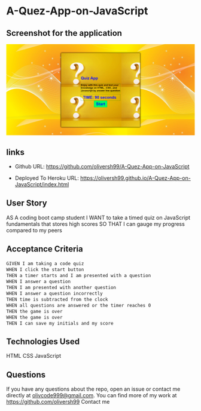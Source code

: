 # A-Quez-App-on-JavaScript

## Screenshot for the application

![Screenshot](pictures\Screenshot.png)

## links
- Github URL: https://github.com/oliversh99/A-Quez-App-on-JavaScript

- Deployed To Heroku URL: https://oliversh99.github.io/A-Quez-App-on-JavaScript/index.html


## User Story

AS A coding boot camp student
I WANT to take a timed quiz on JavaScript fundamentals that stores high scores
SO THAT I can gauge my progress compared to my peers


## Acceptance Criteria

```
GIVEN I am taking a code quiz
WHEN I click the start button
THEN a timer starts and I am presented with a question
WHEN I answer a question
THEN I am presented with another question
WHEN I answer a question incorrectly
THEN time is subtracted from the clock
WHEN all questions are answered or the timer reaches 0
THEN the game is over
WHEN the game is over
THEN I can save my initials and my score
```

## Technologies Used
HTML
CSS
JavaScript

## Questions
If you have any questions about the repo, open an issue or contact me directly at olivcode999@gmail.com. You can find more of my work at https://github.com/oliversh99
Contact me 